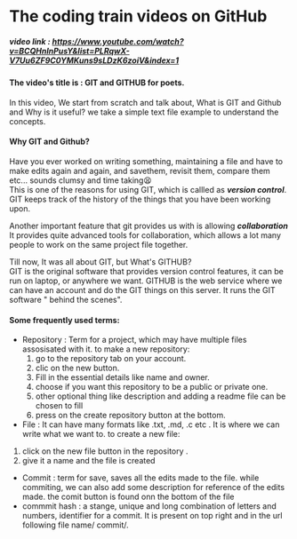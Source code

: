  # **The coding train videos on GitHub**
 ##### video link : https://www.youtube.com/watch?v=BCQHnlnPusY&list=PLRqwX-V7Uu6ZF9C0YMKuns9sLDzK6zoiV&index=1
 
 #### The video's title is : GIT and GITHUB for poets.
 In this video, We start from scratch and talk about, What is GIT and Github and  Why is it useful?
 we take a simple text file example to understand the concepts.
 
 #### Why GIT and Github?
 
 Have you ever worked on writing something, maintaining a file and have to make edits again and again, and savethem, revisit them, compare them etc... sounds clumsy and time taking:tired_face:
</br> This is one of the reasons for using GIT, which is callled as __*version control*__.
 GIT keeps track of the history of the things that you have been working upon.
 
 Another important feature that git provides us with is allowing __*collaboration*__
 It provides quite advanced tools for collaboration, which allows a lot many people to work on the same project file together.
 
 Till now, It was all about GIT,  but What's GITHUB?</br>
 GIT is the original software that provides version control features, it can be run on laptop, or anywhere we want.
 GITHUB is the web service where we can have an account and do the GIT things on this server. It runs the GIT software " behind the scenes".
 
 
 #### Some frequently used terms:
 * Repository :  Term for a project, which may have multiple files assosisated with it.
  to make a new repository:
   1. go to the repository tab on your account.
   2. clic on the new button.
   2. Fill in the essential details like name and owner.
   2. choose if you want this repository to be a public or private one.
   2. other optional thing like description and adding a readme file can be chosen to fill
   2. press on the create repository button at the bottom.
 * File : It can have many formats like .txt, .md, .c etc . It is where we can write what we want to.
  to create a new file:
  1. click on the new file button in the repository .
  1. give it a name and the file is created
  * Commit : term for save, saves all the edits made to the file.
  while commiting, we can also add some description for reference of the edits made.
  the comit button is found onn the bottom of the file 
  * commmit hash : a stange, unique and long combination of letters and numbers, identifier for a commit. It is present on top right and in the url following file name/ commit/.
